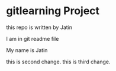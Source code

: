 # gitlearning Project

this repo is written by Jatin

I am in git readme file

My name is Jatin

this is second change.
this is third change.

